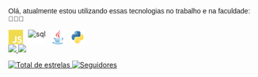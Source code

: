 
<p style="font-family: 'Aptos Narrow', sans-serif;">
  Olá, atualmente estou utilizando essas tecnologias no trabalho e na faculdade: 👨🏽‍💻
</p>

<div align="left" style="display: flex; align-items: center; gap: 10px; flex-wrap: wrap;">
    </a>
    <img alt="JavaScript" title="JavaScript" height="30" src="https://raw.githubusercontent.com/devicons/devicon/master/icons/javascript/javascript-plain.svg">
     <img alt="sql" title="sqlServer" height="30" style="background-color: white" src="https://cdn.worldvectorlogo.com/logos/microsoft-sql-server-1.svg">
    <img alt="Java" title="Java" height="30" src="https://raw.githubusercontent.com/devicons/devicon/master/icons/java/java-original.svg">
    <img alt="Python" title="Python" height="30" src="https://raw.githubusercontent.com/devicons/devicon/master/icons/python/python-original.svg">
</div>


<div align="left">
  <a href="https://github.com/Kbatista">
  <img height="180em" src="https://github-readme-stats.vercel.app/api?username=Kbatista7&show_icons=true&theme=tokyonight&include_all_commits=true&count_private=true"/>
  <img height="180em" src="https://github-readme-stats.vercel.app/api/top-langs/?username=Kbatista7&layout=compact&langs_count=7&theme=tokyonight"/>
</div>


<p align="left">
    <a href="https://github.com/Kbatista7?tab=repositories&sort=stargazers">
        <img 
            alt="Total de estrelas" title="Total de estrelas GitHub" 
            src="https://custom-icon-badges.demolab.com/github/stars/kbatista7?color=55960c&style=for-the-badge&labelColor=488207&logo=star&label=estrelas" />
    </a>
    <a href="https://github.com/Kbatista7?tab=followers">
        <img alt="Seguidores" title="Me siga no GitHub" 
            src="https://custom-icon-badges.demolab.com/github/followers/Kbatista7?color=236ad3&labelColor=1155ba&style=for-the-badge&logo=github&label=Seguidores&logoColor=white" />
    </a>
</p>
